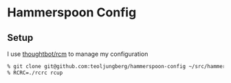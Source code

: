 # Hammerspoon Config
## Setup
I use [thoughtbot/rcm] to manage my configuration

```sh
% git clone git@github.com:teoljungberg/hammerspoon-config ~/src/hammerspoon-config
% RCRC=./rcrc rcup
```

[thoughtbot/rcm]: http://github.com/thoughtbot/rcm

